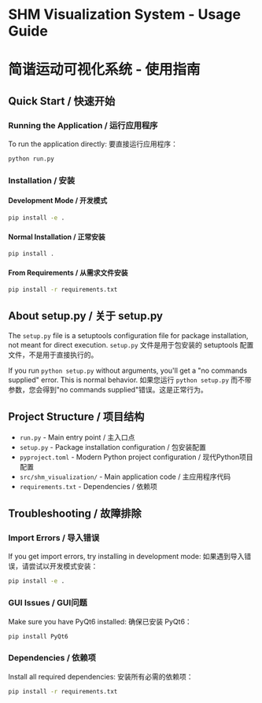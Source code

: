 # SHM Visualization System - Usage Guide
# 简谐运动可视化系统 - 使用指南

## Quick Start / 快速开始

### Running the Application / 运行应用程序

To run the application directly:
要直接运行应用程序：

```bash
python run.py
```

### Installation / 安装

#### Development Mode / 开发模式
```bash
pip install -e .
```

#### Normal Installation / 正常安装
```bash
pip install .
```

#### From Requirements / 从需求文件安装
```bash
pip install -r requirements.txt
```

## About setup.py / 关于 setup.py

The `setup.py` file is a setuptools configuration file for package installation, not meant for direct execution.
`setup.py` 文件是用于包安装的 setuptools 配置文件，不是用于直接执行的。

If you run `python setup.py` without arguments, you'll get a "no commands supplied" error. This is normal behavior.
如果您运行 `python setup.py` 而不带参数，您会得到"no commands supplied"错误。这是正常行为。

## Project Structure / 项目结构

- `run.py` - Main entry point / 主入口点
- `setup.py` - Package installation configuration / 包安装配置
- `pyproject.toml` - Modern Python project configuration / 现代Python项目配置
- `src/shm_visualization/` - Main application code / 主应用程序代码
- `requirements.txt` - Dependencies / 依赖项

## Troubleshooting / 故障排除

### Import Errors / 导入错误
If you get import errors, try installing in development mode:
如果遇到导入错误，请尝试以开发模式安装：

```bash
pip install -e .
```

### GUI Issues / GUI问题
Make sure you have PyQt6 installed:
确保已安装 PyQt6：

```bash
pip install PyQt6
```

### Dependencies / 依赖项
Install all required dependencies:
安装所有必需的依赖项：

```bash
pip install -r requirements.txt
```
